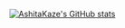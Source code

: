

[![AshitaKaze's GitHub stats](https://github-readme-stats.vercel.app/api?username=realAshitaKaze&show_icons=true&theme=radical)](https://github.com/anuraghazra/github-readme-stats)



